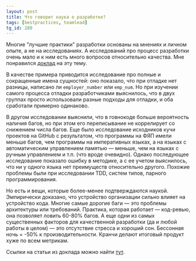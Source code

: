 ```yaml
---
layout: post
title: Что говорит наука о разработке?
tags: [bestpractices, teamlead]
tg_id: 280
---
```

Многие "лучшие практики" разработки основаны на мнениях и личном опыте, а не на исследованиях. А исследований про процесс разработки очень мало и к ним есть много вопросов относительно качества. Мне понравился [доклад](https://www.youtube.com/watch?v=WELBnE33dpY) на эту тему.

В качестве примера приводится исследование про полные и сокращенные имена сущностей: оно показало, что при отладке нет разницы, написано ли `employer_number` или `emp_num`. Но при изучении самого процесса отладки разработчиками выяснилось, что в двух группах просто использовали разные подходы для отладки, и оба сработали примерно одинаково.

В другом исследовании выяснили, что в говнокоде больше вероятность наличия багов, но при этом его переписывание не коррелирует со снижением числа багов. Еще было исследование исходников кучи проектов на GitHub с результатом, что программы на ФЯП имели меньше багов, чем программы на императивных языках, а на языках с автоматическим управлением памятью — меньше, чем на языках с ручным управлением и т.п. (что вроде очевидно). Однако последующее исследование показало ошибку в методике, а с ее учетом выяснилось, что ни у одного языка нет преимуществ относительно другого. Похожие проблемы были при исследовании TDD, систем типов, парного программирования.

Но есть и вещи, которые более-менее подтверждаются наукой. Эмпирически доказано, что устройство организации сильно влияет на устройство кода. Многие самые дорогие баги — это проблемы архитектуры или требований. Практика, которая работает — код-ревью, она позволяет ловить 60-80% багов. А еще одни из самых существенных факторов для качественной разработки (да и любой работы в целом) — это отсутствие стресса и хороший сон. Бессонная ночь = -50% к производительности. Кранчи делают итоговый продукт хуже по всем метрикам.

Ссылки на статьи из доклада можно найти [тут](https://www.hillelwayne.com/talks/what-we-know-we-dont-know/).

